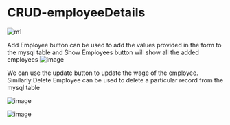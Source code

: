 # CRUD-employeeDetails


![m1](https://user-images.githubusercontent.com/64862672/143029222-595f4eb6-d7b5-457a-9c3f-d332cd85ae61.png)


Add Employee button can be used to add the values provided in the form to the mysql table and Show Employees button will show all the added employees
![image](https://user-images.githubusercontent.com/64862672/143030303-cce00e46-2074-4f44-be3a-7329c164c747.png)


We can use the update button to update the wage of the employee. Similarly Delete Employee can be used to delete a particular record from the mysql table 

![image](https://user-images.githubusercontent.com/64862672/143030397-26370bf5-ae7a-453e-b492-f15501e78b41.png)



![image](https://user-images.githubusercontent.com/64862672/143031630-7d27b716-4b97-43ea-b511-97125c08769a.png)
